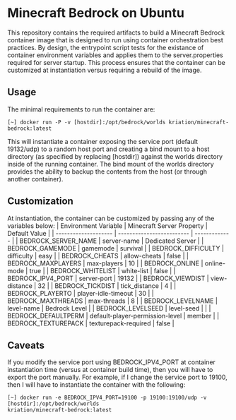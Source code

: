 # Minecraft Bedrock on Ubuntu
This repository contains the required artifacts to build a Minecraft Bedrock
container image that is designed to run using container orchestration best
practices. By design, the entrypoint script tests for the existance of container
environment variables and applies them to the server.properties required for
server startup. This process ensures that the container can be customized at
instantiation versus requiring a rebuild of the image. 

## Usage
The minimal requirements to run the container are:
```
[~] docker run -P -v [hostdir]:/opt/bedrock/worlds kriation/minecraft-bedrock:latest
```
This will instantiate a container exposing the service port (default 19132/udp)
to a random host port and creating a bind mount to a host directory (as
specified by replacing [hostdir]) against the worlds directory inside of the
running container. The bind mount of the worlds directory provides the ability
to backup the contents from the host (or through another container).

## Customization
At instantiation, the container can be customized by passing any of the
variables below:
| Environment Variable | Minecraft Server Property | Default Value |
| -------------------- | ------------------------- | ------------- |
| BEDROCK_SERVER_NAME  | server-name | Dedicated Server |
| BEDROCK_GAMEMODE | gamemode | survival |
| BEDROCK_DIFFICULTY | difficulty | easy |
| BEDROCK_CHEATS | allow-cheats | false |
| BEDROCK_MAXPLAYERS | max-players | 10 |
| BEDROCK_ONLINE | online-mode | true |
| BEDROCK_WHITELIST | white-list | false |
| BEDROCK_IPV4_PORT | server-port | 19132 |
| BEDROCK_VIEWDIST | view-distance | 32 |
| BEDROCK_TICKDIST | tick_distance | 4 |
| BEDROCK_PLAYERTO | player-idle-timeout | 30 |
| BEDROCK_MAXTHREADS | max-threads | 8 |
| BEDROCK_LEVELNAME | level-name | Bedrock Level |
| BEDROCK_LEVELSEED | level-seed | <empty> |
| BEDROCK_DEFAULTPERM | default-player-permission-level | member |
| BEDROCK_TEXTUREPACK | texturepack-required | false |

## Caveats
If you modify the service port using BEDROCK_IPV4_PORT at container
instantiation time (versus at container build time), then you will have to
export the port manually. For example, if I change the service port to 19100,
then I will have to instantiate the container with the following:
```
[~] docker run -e BEDROCK_IPV4_PORT=19100 -p 19100:19100/udp -v [hostdir]:/opt/bedrock/worlds
kriation/minecraft-bedrock:latest
```
